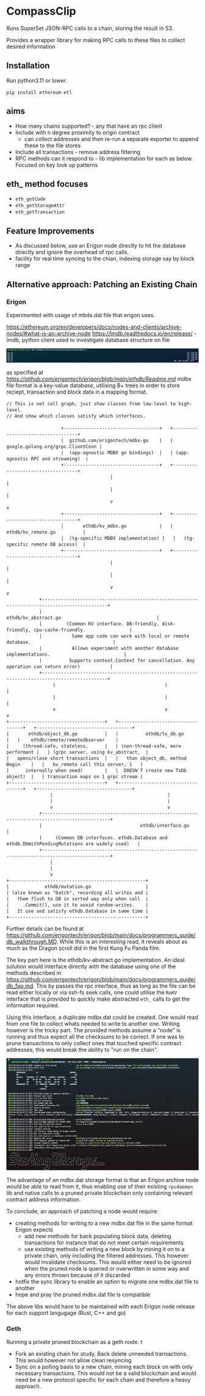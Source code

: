 # CompassClip

Runs SuperSet JSON-RPC calls to a chain, storing the result in S3. 

Provides a wrapper library for making RPC calls to these files to collect desired information

## Installation
Run python3.11 or lower.

```
pip install ethereum-etl
```

## aims

- How many chains supported? - any that have an rpc client
- Include with n degree proximity to origin contract
  - can collect addresses and then re-run a separate exporter to append these to the file stores
- Include all transactions - remove address filtering
- RPC methods can it respond to - lib implementation for each as below. Focused on key look up
  patterns

## eth_ method focuses

- `eth_getCode`
- `eth_getStorageAttr`
- `eth_getTransaction`

## Feature Improvements 

* As discussed below, use an Erigon node directly to hit the database directly and ignore the
  overhead of rpc calls.
* facility for real time syncing to the chian, indexing storage say by block range

## Alternative approach: Patching an Existing Chain

### Erigon

Experimented with usage of mbdx.dat file that erigon uses.

https://ethereum.org/en/developers/docs/nodes-and-clients/archive-nodes/#what-is-an-archive-node
https://lmdb.readthedocs.io/en/release/ - lmdb, python client used to investigate database structure
on file

![took a while to download](docs/image.png)

as specified at *https://github.com/erigontech/erigon/blob/main/ethdb/Readme.md*
mdbx file format is a key-value database, utilising B+ trees in order to store reciept, transaction
and block data in a mapping format.

```asciiflow.com
// This is not call graph, just show classes from low-level to high-level. 
// And show which classes satisfy which interfaces.

                    +-----------------------------------+   +-----------------------------------+ 
                    |  github.com/erigontech/mdbx-go    |   | google.golang.org/grpc.ClientConn |                    
                    |  (app-agnostic MDBX go bindings)  |   | (app-agnostic RPC and streaming)  |
                    +-----------------------------------+   +-----------------------------------+
                                      |                                      |
                                      |                                      |
                                      v                                      v
                    +-----------------------------------+   +-----------------------------------+
                    |       ethdb/kv_mdbx.go            |   |       ethdb/kv_remote.go          |                
                    |  (tg-specific MDBX implementation) |   |   (tg-specific remote DB access)  |              
                    +-----------------------------------+   +-----------------------------------+
                                      |                                      |
                                      |                                      |
                                      v                                      v
            +----------------------------------------------------------------------------------------------+
            |                                       ethdb/kv_abstract.go                                   |  
            |         (Common KV interface. DB-friendly, disk-friendly, cpu-cache-friendly.                |
            |           Same app code can work with local or remote database.                              |
            |           Allows experiment with another database implementations.                           |
            |          Supports context.Context for cancellation. Any operation can return error)           |
            +----------------------------------------------------------------------------------------------+
                 |                                        |                                      |
                 |                                        |                                      |
                 v                                        v                                      v
+-----------------------------------+   +-----------------------------------+   +-----------------------------------+
|       ethdb/object_db.go          |   |          ethdb/tx_db.go           |   |    ethdb/remote/remotedbserver    |                
|     (thread-safe, stateless,      |   | (non-thread-safe, more performant |   | (grpc server, using kv_abstract,  |  
|   opens/close short transactions  |   |   than object_db, method Begin    |   |   kv_remote call this server, 1   |
|      internally when need)        |   |  DOESN'T create new TxDb object)  |   | transaction maps on 1 grpc stream |
+-----------------------------------+   +-----------------------------------+   +-----------------------------------+
                |                                          |                                     
                |                                          |                                     
                v                                          v                                     
            +-----------------------------------------------------------------------------------------------+
            |                                    ethdb/interface.go                                         |  
            |     (Common DB interfaces. ethdb.Database and ethdb.DbWithPendingMutations are widely used)   |
            +-----------------------------------------------------------------------------------------------+
                |                      
                |                      
                v                      
+--------------------------------------------------+ 
|             ethdb/mutation.go                    |                 
| (also known as "batch", recording all writes and |  
|   them flush to DB in sorted way only when call  | 
|     .Commit(), use it to avoid random-writes.    | 
|   It use and satisfy ethdb.Database in same time |
+--------------------------------------------------+ 

```

Further details can be found at
https://github.com/erigontech/erigon/blob/main/docs/programmers_guide/db_walkthrough.MD. While this
is an interesting read, it reveals about as much as the Dragon scroll did in the first Kung Fu Panda
film.

The key part here is the ethdb/kv-abstract.go implementation. An ideal solution would interface
directly with the database using one of the methods described in
https://github.com/erigontech/erigon/blob/main/docs/programmers_guide/db_faq.md. This by passes the
rpc interface, thus as long as the file can be read either locally or via ssh-fs seek calls, one
could utilise the `RoKV` interface that is provided to quickly make abstracted `eth_` calls to get
the information required.

Using this interface, a duplicate mdbx.dat could be created. One would read from one file to collect
whats needed to write to another one. Writing however is the tricky part. The provided methods
assume a "node" is running and thus expect all the checksums to be correct. If one was to prune
transactions to only collect ones that touched specific contract addresses, this would break the
ability to "run on the chain". 

![building new erigon mbdx.dat files](docs/image-1.png)


The advantage of an mdbx.dat storage format is that an Erigon archive node would be able to read
from it, thus enabling use of their existing `rpcdaemon` lib and native calls to a pruned private
blockchain only containing relevant contract address information.

To conclude, an approach of patching a node would require:

* creating methods for writing to a new mdbx.dat file in the same format Erigon expects
    * add new methods for back populating block data, deleting transactions for instance that do not
    meet certain requirements
    * use existing methods of writing a new block by mining it on to a private chain, only including
      the filtered addresses. This however would invalidate checksums. This would either need to be
      ignored when the pruned node is queried or overwritten in some way and any errors thrown
      because of it discarded
* hotfix the sync library to enable an option to migrate one mdbx.dat file to another 
* hope and pray the pruned mdbx.dat file is compatible

The above libs would have to be maintained with each Erigon node release for each support langugage
(Rust, C++ and go)

### Geth

Running a private pruned blockchain as a geth node.
t

* Fork an existing chain for study. Back delete unneeded transactions. This would however not allow
  clean resyncing
* Sync on a polling basis to a new chain, mining each block on with only necessary transactions.
  This would not be a valid blockchain and would need be a new protocol specific for each chain and
  therefore a heavy approach.